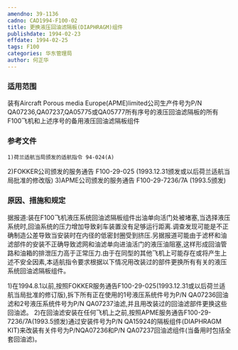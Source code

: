 ```yaml
---
amendno: 39-1136
cadno: CAD1994-F100-02
title: 更换液压回油滤隔板(DIAPHRAGM)组件
publishdate: 1994-02-23
effdate: 1994-02-25
tags: F100
categories: 华东管理局
author: 何正华
---
```


### 适用范围 
装有Aircraft Porous media Europe(APME)limited公司生产件号为P/N QA07236,QA07237,QA05775或QA05777所有序号的液压回油滤隔板的所有F100飞机和上述序号的备用液压回油滤隔板组件

### 参考文件
    1)荷兰适航当局颁发的适航指令 94-024(A) 
2)FOKKER公司颁发的服务通告 F100-29-025 (1993.12.31颁发或以后荷兰适航当局批准的修改版) 
    3)APME公司颁发的服务通告 F100-29-7236/7A (1993.5颁发) 

### 原因、措施和规定 
据报道:装在F100飞机液压系统回油滤隔板组件出油单向活门处被堵塞,当选择液压系统时,回油系统的压力增加导致刹车装置没有足够运行距离.调查发现可能是不正确制造公差导致当安装时在内径的低密封圈受到挤压.另据报道可能由于滤杯和油滤部件的安装不正确导致滤网和油滤单向进油活门的液压油阻塞,这样形成回油管路和油箱的排泄压力高于正常压力.由于在同型的其他飞机上可能存在或将产生上述不安全因素,本适航指令要求根据以下情况用改装过的部件更换所有有关的液压系统回油滤隔板组件。 
    
1)在1994.8.1以前,按照FOKKER服务通告F100-29-025(1993.12.31或以后荷兰适航当局批准的修订版),拆下所有正在使用的1号液压系统件号为P/N QA07236回油滤和2号液压系统件号为P/N QA07237油滤,并且用改装过的回油滤部件更换这些回油滤。 
2)在回油滤安装在任何飞机上之前,按照APME服务通告F100-29-7236/7A(1993.5颁发)通过安装件号为P/N QA15924的隔板组件(DIAPHRAGM KIT)来改装有关件号为P/NQA07236和P/N QA07237回油滤组件(当备用时包括全套回油滤)。

